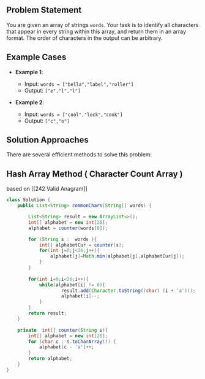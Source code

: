 ## Problem Statement

You are given an array of strings `words`. Your task is to identify all characters that appear in every string within this array, and return them in an array format. The order of characters in the output can be arbitrary.

## Example Cases

- **Example 1**:
    - Input: `words = ["bella","label","roller"]`
    - Output: `["e","l","l"]`
    
- **Example 2**:
    - Input: `words = ["cool","lock","cook"]`
    - Output: `["c","o"]`
    

## Solution Approaches

There are several efficient methods to solve this problem:

## Hash Array Method ( Character Count Array )

based on [[242 Valid Anagram]]

```java
class Solution {
    public List<String> commonChars(String[] words) {

        List<String> result = new ArrayList<>();
        int[] alphabet = new int[26];
        alphabet = counter(words[0]);

        for (String s :  words ){
            int[] alphabetCur = counter(s);
            for(int j=0;j<26;j++){
                alphabet[j]=Math.min(alphabet[j],alphabetCur[j]);
            }
        }
        
        for(int i=0;i<26;i++){
            while(alphabet[i] != 0){
                    result.add(Character.toString((char) (i + 'a')));
                    alphabet[i]--;    
            }
        }
        return result;
    }

    private  int[] counter(String s){
        int[] alphabet = new int[26];
        for (char c : s.toCharArray()) {
            alphabet[c - 'a']++;
        }
        return alphabet;
    }
}
```




